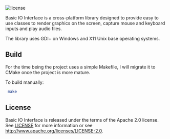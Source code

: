  ![license](https://img.shields.io/badge/license-Apache%202.0-blue.svg?longCache=true&style=flat)
 
Basic IO Interface is a cross-platform library designed to provide easy to use classes to render graphics on the screen, capture mouse and keyboard inputs and play audio files.

The library uses GDI+ on Windows and X11 Unix base operating systems.

Build
-----

For the time being the project uses a simple Makefile, I will migrate it to CMake once the project is more mature.

To build manually:

```sh
 make
```
License
-------

Basic IO Interface is released under the terms of the Apache 2.0 license. See [LICENSE](LICENSE) for more
information or see http://www.apache.org/licenses/LICENSE-2.0.